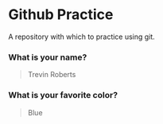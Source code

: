 # Github Practice

A repository with which to practice using git.

### What is your name?

> Trevin Roberts


### What is your favorite color?

> Blue